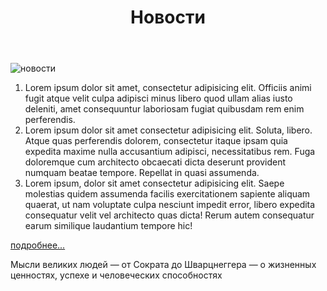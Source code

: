<!DOCTYPE html>
<html lang="en">
<head>
  <meta charset="UTF-8">
  <meta http-equiv="X-UA-Compatible" content="IE=edge">
  <meta name="viewport" content="width=device-width, initial-scale=1.0">
  <title>newpage</title>
</head>
  <header><h1>Новости</h1></header>
<body>
  <img src='https://images.unsplash.com/photo-1632127629848-06d434ea61b5?crop=entropy&cs=tinysrgb&fit=max&fm=jpg&ixid=MnwxNDU4OXwwfDF8cmFuZG9tfHx8fHx8fHx8MTYzNTY3MTMyMA&ixlib=rb-1.2.1&q=80&w=400' alt='новости'>
  <p><strohg><ol><li>Lorem ipsum dolor sit amet, consectetur adipisicing elit. Officiis animi fugit atque velit culpa adipisci minus libero quod ullam alias iusto deleniti, amet consequuntur laboriosam fugiat quibusdam rem enim perferendis.</li>
    <li>Lorem ipsum dolor sit amet consectetur adipisicing elit. Soluta, libero. Atque quas perferendis dolorem, consectetur itaque ipsam quia expedita maxime nulla accusantium adipisci, necessitatibus rem. Fuga doloremque cum architecto obcaecati dicta deserunt provident numquam beatae tempore. Repellat in quasi assumenda.</li>
    <li>Lorem ipsum, dolor sit amet consectetur adipisicing elit. Saepe molestias quidem assumenda facilis exercitationem sapiente aliquam quaerat, ut nam voluptate culpa nesciunt impedit error, libero expedita consequatur velit vel architecto quas dicta! Rerum autem consequatur earum similique laudantium tempore hic!</li>
  </ol></strohg></p>
  <a href="https://ria.ru/20211030/tomsk-1757038589.html">подробнее...</a>
  <p>Мысли великих людей — от Сократа до Шварцнеггера — о жизненных ценностях, успехе и человеческих способностях</p>
</body>
</html>
